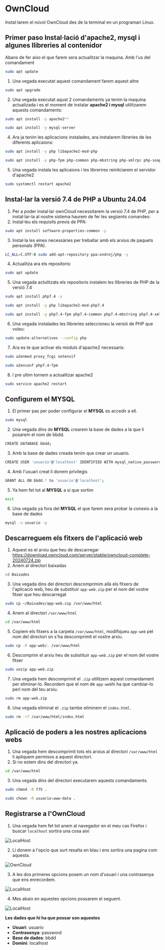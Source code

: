 # OwnCloud
Instal·larem el núvol OwnCloud des de la terminal en un programari Linux.
## Primer paso Instal·lació d'apache2, mysql i algunes llibreries al contenidor
Abans de fer aixo el que farem sera actualitzar la maquina.
Amb l'us del comandament 
```bash
sudo apt update
```
1. Una vegada executat aquest comandament farem aquest altre 

```bash
sudo apt upgrade
```
2. Una vegada executat aqust 2 comandaments ya tenim la maquina actualizada i es el moment de instalar **apache2 i mysql** utilitzarem aquests comandaments:
   
```bash
sudo apt install -y apache2**
```
```bash
sudo apt install -y mysql-server
```

4. Ara ja tenim les aplicacions instalades, ara instalarem libreries de les diferents aplicaions: 
```bash
sudo apt install -y php libapache2-mod-php
```
```bash
sudo apt install -y php-fpm php-common php-mbstring php-xmlrpc php-soap php-gd php-xml php-intl php-mysql php-cli php-ldap php-zip php-curl
```
5. Una vegada instala les aplicaions i les librerires reinitciarem el servidor d'apache2

```bash
sudo systemctl restart apache2
```
## Instal·lar la versió 7.4 de PHP a Ubuntu 24.04

1. Per a poder instal·lar ownCloud necessitarem la versió 7.4 de PHP, per a instal·lar-la al nostre sistema haurem de fer les següents comandes:
2. Instal·leu els requisits previs de PPA:

```bash
sudo apt install software-properties-common -y
```
3. Instal·la les eines necessàries per treballar amb els arxius de paquets personals (PPA).

```bash
LC_ALL=C.UTF-8 sudo add-apt-repository ppa:ondrej/php -y
```
4. Actualitza ara els repositoris:
```bash
sudo apt update
```
5. Una vegada actulitzats els repositoris instalem les llibreries de PHP de la versió 7.4
```bash
sudo apt install php7.4 -y
```
```bash
sudo apt install -y php libapache2-mod-php7.4
```
```bash
sudo apt install -y php7.4-fpm php7.4-common php7.4-mbstring php7.4-xmlrpc php7.4-soap php7.4-gd php7.4-xml php7.4-intl php7.4-mysql php7.4-cli php7.4-ldap php7.4-zip php7.4-curl
```
6. Una vegada instalades les llibreries seleccioneu la versió de PHP que voleu:
```bash
sudo update-alternatives --config php
```
7. Ara es te que activar els mòduls d'apache2 necessaris:
```bash
sudo a2enmod proxy_fcgi setenvif
```
```bash
sudo a2enconf php7.4-fpm
```
8. I pre ultim tornem a actualitzar apache2
```bash
sudo service apache2 restart
```
## Configurem el MYSQL

1. El primer pas per poder configurar el **MYSQL** es accedir a ell.
```bash
sudo mysql
```
2. Una vegada dins de **MYSQL** crearem la base de dades a la que li posarem el nom de bbdd.
```bash
CREATE DATABASE bbdd;
```
3. Amb la base de dades creada tenim que crear un usuario.
```bash
CREATE USER 'usuario'@'localhost' IDENTIFIED WITH mysql_native_password BY 'password';
```
4. Amb l'usuari creat li donem privilegis
```bash
GRANT ALL ON bbdd.* to 'usuario'@'localhost';
```
5. Ya hem fet tot al **MYSQL** a si que sortim
```bash
exit
```
6. Una vegada ya fora del **MYSQL** el que farem sera probar la conexio a la base de dades
```bash
mysql -u usuario -p
```

## Descarreguem els fitxers de l'aplicació web
1. Aquest es el arxiu que heu de descarregar
https://download.owncloud.com/server/stable/owncloud-complete-20240724.zip
2. Anem al directori baixadas
```bash
cd Baixades
```
3. Una vegada dins del directori descomprimim allà els fitxers de l'aplicació web, heu de substituir `app-web.zip` per el nom del vostre fitxer que heu descarregat
```bash
sudo cp ~/Baixades/app-web.zip /var/www/html
```
4. Anem al directori `/var/www/html`
```bash
cd /var/www/html
```
5. Copiem els fitxers a la carpeta `/var/www/html`, modifiqueu `app-web` pel nom del directori on s'ha descomprimit el vostre arxiu.
```bash
sudo cp -R app-web/. /var/www/html
```

6. Descomprim el arxiu heu de substituir `app-web.zip` per el nom del vostre fitxer
```bash
sudo unzip app-web.zip
```
7. Una vegada hem descomprimit el `.zip` utilitzem aquest comandament per eliminar-lo. Recordem que el nom de `app-web`hi ha que cambiar-lo perl nom del teu arxiu.
```bash
sudo rm app-web.zip
```
8. Una vegada eliminat el `.zip` tambe eliminem el `index.html`.
```bash
sudo rm -rf /var/www/html/index.html
```
## Aplicació de poders a les nostres aplicacions webs
1. Una vegada hem descomprimit tots els arxius al directori `/var/www/html` li apliquem permisos a aquest directori.
2. Si no estem dins del directori ya.
```bash
cd /var/www/html
```
3. Una vegada dins del directori executarem aquests comandaments.
```bash
sudo chmod -R 775 .
```
```bash
sudo chown -R usuario:www-data .
```
## Registrarse a l'OwnCloud
1. Una vegada hem fet tot anem al navegador en el meu cas Firefox i buscar `localhost` sortira una cosa aixì

![LocalHost](1Owncloud.png)

2. Li donem a l'opcio que surt resalta en blau i ens sortira una pagina com aquesta.

 ![OwnCloud](2Owncloud.png)

3. A les dos primeres opcions posem un nom d'usuari i una contrasenya que ens enrecordem.

  ![LocalHost](3Owncloud.png)

4. Mes abaix en aquestes opcions possarem el seguent.

  ![LocalHost](4Owncloud.png)


**Les dades que hi ha que possar son aquestes**
  - **Usuari**: usuario
  - **Contrasenya**: password
  - **Base de dades**: bbdd
  - **Domini**: localhost

 
